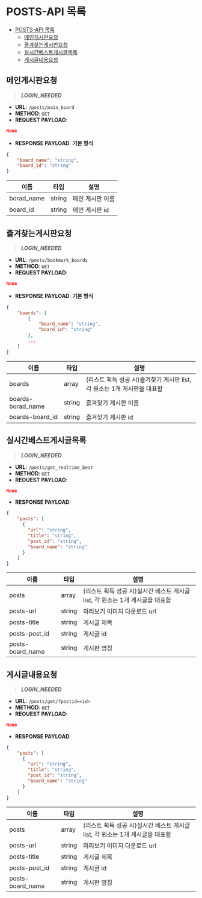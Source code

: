 # POSTS-API 목록

- [POSTS-API 목록](#posts-api-목록)
  - [메인게시판요청](#메인게시판요청)
  - [즐겨찾는게시판요청](#즐겨찾는게시판요청)
  - [실시간베스트게시글목록](#실시간베스트게시글목록)
  - [게시글내용요청](#게시글내용요청)

## 메인게시판요청

>***LOGIN_NEEDED***

- **URL**: `/posts/main_board`
- **METHOD**: `GET`
- **REQUEST PAYLOAD**:
```json
None
```
- **RESPONSE PAYLOAD**: **기본 형식**

```json
{
    "board_name": "string",
    "board_id": "string"
}
```
|이름|타입|설명|
| - | - | - |
|borad_name|string|메인 게시판 이름|
|board_id|string|메인 게시판 id|

## 즐겨찾는게시판요청

>***LOGIN_NEEDED***

- **URL**: `/posts/bookmark_boards`
- **METHOD**: `GET`
- **REQUEST PAYLOAD**:
```json
None
```
- **RESPONSE PAYLOAD**: **기본 형식**

```json
{
    "boards": [
        {
            "board_name": "string",
            "board_id": "string"
        },
        ...
    ]
}
```
|이름|타입|설명|
| - | - | - |
|boards|array|(리스트 획득 성공 시)즐겨찾기 게시판 list, 각 원소는 1개 게시판을 대표함|
|boards-borad_name|string|즐겨찾기 게시판 이름|
|boards-board_id|string|즐겨찾기 게시판 id|

## 실시간베스트게시글목록

>***LOGIN_NEEDED***

- **URL**: `/posts/get_realtime_best`
- **METHOD**: `GET`
- **REOUEST PAYLOAD**:
```json
None
```
- **RESPONSE PAYLOAD**:
```json
{
    "posts": [
      {
        "url": "string",
        "title": "string",
        "post_id": "string",
        "board_name": "string"
      }
    ]
}
```

|이름|타입|설명|
| - | - | - |
|posts|array|(리스트 획득 성공 시)실시간 베스트 게시글 list, 각 원소는 1개 게시글을 대표함|
|posts-url|string|미리보기 이미지 다운로드 url|
|posts-title|string|게시글 제목|
|posts-post_id|string|게시글 id|
|posts-board_name|string|게시판 명칭|

## 게시글내용요청

>***LOGIN_NEEDED***

- **URL**: `/posts/get/?postid=<id>`
- **METHOD**: `GET`
- **REOUEST PAYLOAD**:
```json
None
```
- **RESPONSE PAYLOAD**:
```json
{
    "posts": [
      {
        "url": "string",
        "title": "string",
        "post_id": "string",
        "board_name": "string"
      }
    ]
}
```
|이름|타입|설명|
| - | - | - |
|posts|array|(리스트 획득 성공 시)실시간 베스트 게시글 list, 각 원소는 1개 게시글을 대표함|
|posts-url|string|미리보기 이미지 다운로드 url|
|posts-title|string|게시글 제목|
|posts-post_id|string|게시글 id|
|posts-board_name|string|게시판 명칭|